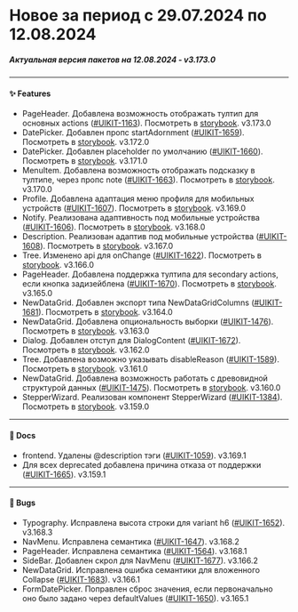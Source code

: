 # Новое за период с 29.07.2024 по 12.08.2024 

##### Актуальная версия пакетов на 12.08.2024 - v3.173.0

--- 

#### ✨ Features
 - PageHeader. Добавлена возможность отображать тултип для основных actions ([#UIKIT-1163](https://track.astral.ru/soft/browse/UIKIT-1163)). Посмотреть в [storybook](https://main--61baeff6f06230003a88ef8a.chromatic.com/?path=/docs/components-pageheader--docs). v3.173.0
 - DatePicker. Добавлен пропс startAdornment ([#UIKIT-1659](https://track.astral.ru/soft/browse/UIKIT-1659)). Посмотреть в [storybook](https://main--61baeff6f06230003a88ef8a.chromatic.com/?path=/docs/components-datepicker--docs). v3.172.0
 - DatePicker. Добавлен placeholder по умолчанию ([#UIKIT-1660](https://track.astral.ru/soft/browse/UIKIT-1660)). Посмотреть в [storybook](https://main--61baeff6f06230003a88ef8a.chromatic.com/?path=/docs/components-datepicker--docs). v3.171.0
 - MenuItem. Добавлена возможность отображать подсказку в тултипе, через пропс note ([#UIKIT-1663](https://track.astral.ru/soft/browse/UIKIT-1663)). Посмотреть в [storybook](https://main--61baeff6f06230003a88ef8a.chromatic.com/?path=/docs/components-menuitem--docs). v3.170.0
 - Profile. Добавлена адаптация меню профиля для мобильных устройств ([#UIKIT-1607](https://track.astral.ru/soft/browse/UIKIT-1607)). Посмотреть в [storybook](https://main--61baeff6f06230003a88ef8a.chromatic.com/?path=/docs/components-profile--docs). v3.169.0
 - Notify. Реализована адаптивность под мобильные устройства ([#UIKIT-1606](https://track.astral.ru/soft/browse/UIKIT-1606)). Посмотреть в [storybook](https://main--61baeff6f06230003a88ef8a.chromatic.com/?path=/docs/components-notify--docs). v3.168.0
 - Description. Реализован адаптив под мобильные устройства ([#UIKIT-1608](https://track.astral.ru/soft/browse/UIKIT-1608)). Посмотреть в [storybook](https://main--61baeff6f06230003a88ef8a.chromatic.com/?path=/docs/components-description--docs). v3.167.0
 - Tree. Изменено api для onChange ([#UIKIT-1622](https://track.astral.ru/soft/browse/UIKIT-1622)). Посмотреть в [storybook](https://main--61baeff6f06230003a88ef8a.chromatic.com/?path=/docs/components-tree--docs). v3.166.0
 - PageHeader. Добавлена поддержка тултипа для secondary actions, если кнопка задизейблена ([#UIKIT-1670](https://track.astral.ru/soft/browse/UIKIT-1670)). Посмотреть в [storybook](https://main--61baeff6f06230003a88ef8a.chromatic.com/?path=/story/components-pagelayout-pageheader--tooltip-secondary-action). v3.165.0
 - NewDataGrid. Добавлен экспорт типа NewDataGridColumns ([#UIKIT-1681](https://track.astral.ru/soft/browse/UIKIT-1681)). Посмотреть в [storybook](https://main--61baeff6f06230003a88ef8a.chromatic.com/?path=/docs/components-newdatagrid--docs). v3.164.0
 - NewDataGrid. Добавлена опциональность выборки ([#UIKIT-1476](https://track.astral.ru/soft/browse/UIKIT-1476)). Посмотреть в [storybook](https://main--61baeff6f06230003a88ef8a.chromatic.com/?path=/docs/components-newdatagrid--docs). v3.163.0
 - Dialog. Добавлен отступ для DialogContent ([#UIKIT-1672](https://track.astral.ru/soft/browse/UIKIT-1672)). Посмотреть в [storybook](https://main--61baeff6f06230003a88ef8a.chromatic.com/?path=/docs/components-dialog--docs). v3.162.0
 - Tree. Добавлена возможно указывать disableReason ([#UIKIT-1589](https://track.astral.ru/soft/browse/UIKIT-1589)). Посмотреть в [storybook](https://main--61baeff6f06230003a88ef8a.chromatic.com/?path=/docs/components-tree--docs). v3.161.0
 - NewDataGrid. Добавлена возможность работать с древовидной структурой данных ([#UIKIT-1475](https://track.astral.ru/soft/browse/UIKIT-1475)). Посмотреть в [storybook](https://main--61baeff6f06230003a88ef8a.chromatic.com/?path=/docs/components-newdatagrid--docs). v3.160.0
 - StepperWizard. Реализован компонент StepperWizard ([#UIKIT-1384](https://track.astral.ru/soft/browse/UIKIT-1384)). Посмотреть в [storybook](https://main--61baeff6f06230003a88ef8a.chromatic.com/?path=/docs/components-stepperwizard--docs). v3.159.0

--- 

#### 📑 Docs
 - frontend. Удалены @description тэги ([#UIKIT-1059](https://track.astral.ru/soft/browse/UIKIT-1059)). v3.169.1
 -  Для всех deprecated добавлена причина отказа от поддержки ([#UIKIT-1665](https://track.astral.ru/soft/browse/UIKIT-1665)). v3.159.1

--- 

#### 🐞 Bugs
 - Typography. Исправлена высота строки для variant h6 ([#UIKIT-1652](https://track.astral.ru/soft/browse/UIKIT-1652)). v3.168.3
 - NavMenu. Исправлена семантика ([#UIKIT-1647](https://track.astral.ru/soft/browse/UIKIT-1647)). v3.168.2
 - PageHeader. Исправлена семантика ([#UIKIT-1564](https://track.astral.ru/soft/browse/UIKIT-1564)). v3.168.1
 - SideBar. Добавлен скрол для NavMenu ([#UIKIT-1677](https://track.astral.ru/soft/browse/UIKIT-1677)). v3.166.2
 - NewDataGrid. Исправлена ошибка семантики для вложенного Collapse ([#UIKIT-1683](https://track.astral.ru/soft/browse/UIKIT-1683)). v3.166.1
 - FormDatePicker. Поправлен сброс значения, если первоначально оно было задано через defaultValues ([#UIKIT-1650](https://track.astral.ru/soft/browse/UIKIT-1650)). v3.165.1